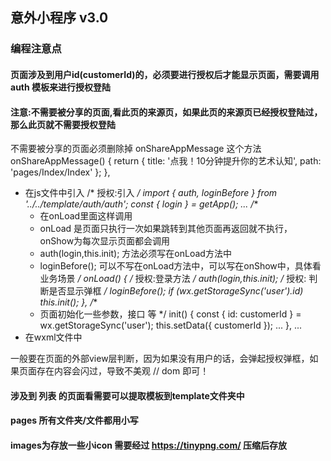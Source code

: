 ## 意外小程序 v3.0

### 编程注意点

#### 页面涉及到用户id(customerId)的，必须要进行授权后才能显示页面，需要调用 auth 模板来进行授权登陆
#### 注意:不需要被分享的页面,看此页的来源页，如果此页的来源页已经授权登陆过，那么此页就不需要授权登陆

不需要被分享的页面必须删除掉 onShareAppMessage 这个方法
onShareAppMessage() {
    return {
      title: '点我！10分钟提升你的艺术认知',
      path: 'pages/Index/Index'
    };
},
- 在js文件中引入
/* 授权:引入 */
import { auth, loginBefore } from '../../template/auth/auth';
const { login } = getApp();
...
 /** 
  * 在onLoad里面这样调用 
  * onLoad 是页面只执行一次如果跳转到其他页面再返回就不执行，onShow为每次显示页面都会调用
  * auth(login,this.init); 方法必须写在onLoad方法中
  * loginBefore(); 可以不写在onLoad方法中，可以写在onShow中，具体看业务场景
  */
 onLoad() {
    /* 授权:登录方法 */
    auth(login,this.init);
    /* 授权: 判断是否显示弹框 */
    loginBefore();
    if (wx.getStorageSync('user').id)
      this.init();
 },
 /** 
  * 页面初始化一些参数，接口 等
  */
 init() {
    const { id: customerId } = wx.getStorageSync('user');
    this.setData({ customerId });
    ...
 },
...
- 在wxml文件中
<!-- 授权:ui模板 begin-->
<import src="../../template/auth/auth" />
<template is="auth" data="{{showAuthAlert}}"></template>
<!-- 授权:ui模板 end-->
一般要在页面的外部view层判断，因为如果没有用户的话，会弹起授权弹框，如果页面存在内容会闪过，导致不美观
<view wx:if="{{customerId!=0}}">
  // dom
</view>
即可！

#### 涉及到 列表 的页面看需要可以提取模板到template文件夹中
#### pages 所有文件夹/文件都用小写
#### images为存放一些小icon 需要经过 https://tinypng.com/ 压缩后存放
